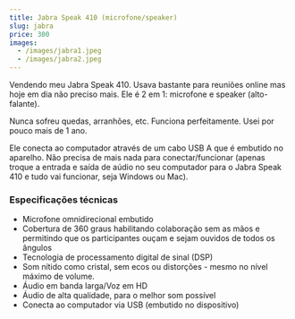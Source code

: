 ```yaml
---
title: Jabra Speak 410 (microfone/speaker)
slug: jabra
price: 300
images:
  - /images/jabra1.jpeg
  - /images/jabra2.jpeg
---
```


Vendendo meu Jabra Speak 410. Usava bastante para reuniões online mas hoje em dia não preciso mais. Ele é 2 em 1: microfone e speaker (alto-falante).

Nunca sofreu quedas, arranhões, etc. Funciona perfeitamente. Usei por pouco mais de 1 ano.

Ele conecta ao computador através de um cabo USB A que é embutido no aparelho. Não precisa de mais nada para conectar/funcionar (apenas troque a entrada e saída de aúdio no seu computador para o Jabra Speak 410 e tudo vai funcionar, seja Windows ou Mac).

### Especificações técnicas
- Microfone omnidirecional embutido
- Cobertura de 360 graus habilitando colaboração sem as mãos e permitindo que os participantes ouçam e sejam ouvidos de todos os ângulos
- Tecnologia de processamento digital de sinal (DSP)
- Som nítido como cristal, sem ecos ou distorções - mesmo no nível máximo de volume.
- Áudio em banda larga/Voz em HD
- Áudio de alta qualidade, para o melhor som possível
- Conecta ao computador via USB (embutido no dispositivo)
